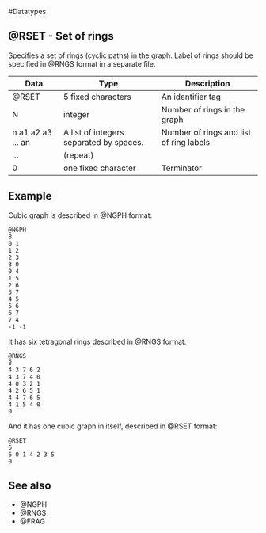 #Datatypes


## @RSET - Set of rings

Specifies a set of rings (cyclic paths) in the graph. Label of rings should be specified in @RNGS format in a separate file.

|Data|Type|Description |
|-----|-----|-----|
|@RSET|5 fixed characters|An identifier tag |
|N|integer|Number of rings in the graph |
|n a1 a2 a3 ... an|A list of integers separated by spaces.|Number of rings and list of ring labels. |
|...|(repeat)| |
|0|one fixed character|Terminator |

## Example

Cubic graph is described in @NGPH format:

```
@NGPH
8
0 1
1 2
2 3
3 0
0 4
1 5
2 6
3 7
4 5
5 6
6 7
7 4
-1 -1
```
It has six tetragonal rings described in @RNGS format:

```
@RNGS
8
4 3 7 6 2
4 3 7 4 0
4 0 3 2 1
4 2 6 5 1
4 4 7 6 5
4 1 5 4 0
0
```
And it has one cubic graph in itself, described in @RSET format:

```
@RSET
6
6 0 1 4 2 3 5
0
```

## See also

* @NGPH
* @RNGS
* @FRAG


